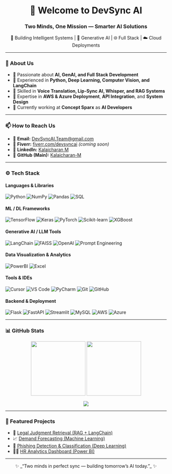 <h1 align="center">👋 Welcome to DevSync AI</h1>
<h3 align="center">Two Minds, One Mission — Smarter AI Solutions</h3>

<p align="center">
🚀 Building Intelligent Systems | 🤖 Generative AI | 🌐 Full Stack | ☁️ Cloud Deployments
</p>

---

### 🧠 About Us
- 🔹 Passionate about **AI, GenAI, and Full Stack Development**
- 🔹 Experienced in **Python, Deep Learning, Computer Vision, and LangChain**
- 🔹 Skilled in **Voice Translation, Lip-Sync AI, Whisper, and RAG Systems**
- 🔹 Expertise in **AWS & Azure Deployment**, **API Integration**, and **System Design**
- 🔹 Currently working at **Concept Sparx** as **AI Developers**

---

### 📫 How to Reach Us
- 📧 **Email:** [DevSyncAI.Team@gmail.com](mailto:DevSyncAI.Team@gmail.com)  
- 💼 **Fiverr:** [fiverr.com/devsyncai](https://www.fiverr.com) *(coming soon)*  
- 🔗 **LinkedIn:** [Kalaicharan M](https://www.linkedin.com/in/kalaicharan-m31/)  
- 🧠 **GitHub (Main):** [Kalaicharan-M](https://github.com/Kalaicharan-M)

---

### ⚙️ Tech Stack

#### Languages & Libraries
![Python](https://img.shields.io/badge/-Python-3776AB?logo=python&logoColor=white)
![NumPy](https://img.shields.io/badge/-NumPy-013243?logo=numpy)
![Pandas](https://img.shields.io/badge/-Pandas-150458?logo=pandas)
![SQL](https://img.shields.io/badge/-SQL-4479A1?logo=mysql&logoColor=white)

#### ML / DL Frameworks
![TensorFlow](https://img.shields.io/badge/-TensorFlow-FF6F00?logo=tensorflow&logoColor=white)
![Keras](https://img.shields.io/badge/-Keras-D00000?logo=keras&logoColor=white)
![PyTorch](https://img.shields.io/badge/-PyTorch-EE4C2C?logo=pytorch&logoColor=white)
![Scikit-learn](https://img.shields.io/badge/-Scikit--learn-F7931E?logo=scikitlearn&logoColor=white)
![XGBoost](https://img.shields.io/badge/-XGBoost-FF8000?logo=xgboost)

#### Generative AI / LLM Tools
![LangChain](https://img.shields.io/badge/-LangChain-00B4AB)
![FAISS](https://img.shields.io/badge/-FAISS-02569B)
![OpenAI](https://img.shields.io/badge/-OpenAI-412991?logo=openai)
![Prompt Engineering](https://img.shields.io/badge/-Prompt%20Engineering-8A2BE2)

#### Data Visualization & Analytics
![PowerBI](https://img.shields.io/badge/-PowerBI-F2C811?logo=powerbi)
![Excel](https://img.shields.io/badge/-Excel-217346?logo=microsoftexcel&logoColor=white)

#### Tools & IDEs
![Cursor](https://img.shields.io/badge/-Cursor-000000?logo=visualstudiocode)
![VS Code](https://img.shields.io/badge/-VS%20Code-007ACC?logo=visualstudiocode&logoColor=white)
![PyCharm](https://img.shields.io/badge/-PyCharm-000000?logo=pycharm)
![Git](https://img.shields.io/badge/-Git-F05032?logo=git&logoColor=white)
![GitHub](https://img.shields.io/badge/-GitHub-181717?logo=github)

#### Backend & Deployment
![Flask](https://img.shields.io/badge/-Flask-000000?logo=flask)
![FastAPI](https://img.shields.io/badge/-FastAPI-009688?logo=fastapi)
![Streamlit](https://img.shields.io/badge/-Streamlit-FF4B4B?logo=streamlit)
![MySQL](https://img.shields.io/badge/-MySQL-4479A1?logo=mysql)
![AWS](https://img.shields.io/badge/-AWS-232F3E?logo=amazonaws)
![Azure](https://img.shields.io/badge/-Azure-0078D4?logo=microsoftazure)

---

### 📊 GitHub Stats

<p align="center">
  <img height="170em" src="https://github-readme-stats.vercel.app/api?username=DevSyncAI&show_icons=true&theme=react&hide_border=true" />
  <img height="170em" src="https://github-readme-streak-stats.herokuapp.com/?user=DevSyncAI&theme=react&hide_border=true" />
</p>

<p align="center">
  <img src="https://github-readme-stats.vercel.app/api/top-langs/?username=DevSyncAI&layout=compact&theme=react&hide_border=true" />
</p>

---

### 🌟 Featured Projects
- 🧾 [Legal Judgment Retrieval (RAG + LangChain)](https://github.com/Kalaicharan-M/Legal-Judgement-Retrieval-using-RAG-with-CSV-Case-Law-Data)  
- 📈 [Demand Forecasting (Machine Learning)](https://github.com/Kalaicharan-M/Demand-Forecasting)  
- 🧠 [Phishing Detection & Classification (Deep Learning)](https://github.com/Kalaicharan-M/-Phishing-Detection-and-Classification)  
- 👨‍💼 [HR Analytics Dashboard (Power BI)](https://github.com/Kalaicharan-M/HR-Analytics-Dashboard-for-Employee-Attrition)

---

<p align="center">
✨ _“Two minds in perfect sync — building tomorrow’s AI today.”_ ✨
</p>
